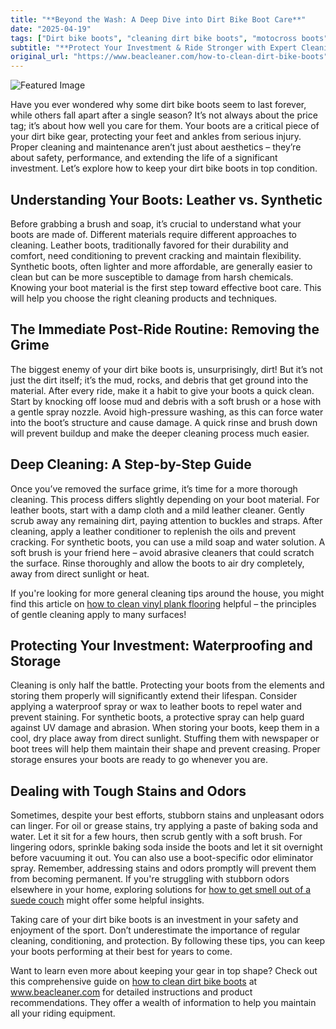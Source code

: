 ```yaml
---
title: "**Beyond the Wash: A Deep Dive into Dirt Bike Boot Care**"
date: "2025-04-19"
tags: ["Dirt bike boots", "cleaning dirt bike boots", "motocross boots", "boot care", "dirt bike gear", "leather boots", "synthetic boots", "boot maintenance"]
subtitle: "**Protect Your Investment & Ride Stronger with Expert Cleaning and Maintenance Tips**"
original_url: "https://www.beacleaner.com/how-to-clean-dirt-bike-boots"
---
```




![Featured Image](https://res.cloudinary.com/dnm0udlvz/image/upload/v1745050846/article_image_63_wvmvg3.jpg)

Have you ever wondered why some dirt bike boots seem to last forever, while others fall apart after a single season? It’s not always about the price tag; it’s about how well you care for them. Your boots are a critical piece of your dirt bike gear, protecting your feet and ankles from serious injury. Proper cleaning and maintenance aren’t just about aesthetics – they’re about safety, performance, and extending the life of a significant investment. Let’s explore how to keep your dirt bike boots in top condition.

## Understanding Your Boots: Leather vs. Synthetic

Before grabbing a brush and soap, it’s crucial to understand what your boots are made of. Different materials require different approaches to cleaning. Leather boots, traditionally favored for their durability and comfort, need conditioning to prevent cracking and maintain flexibility. Synthetic boots, often lighter and more affordable, are generally easier to clean but can be more susceptible to damage from harsh chemicals. Knowing your boot material is the first step toward effective boot care. This will help you choose the right cleaning products and techniques. 

## The Immediate Post-Ride Routine: Removing the Grime

The biggest enemy of your dirt bike boots is, unsurprisingly, dirt! But it’s not just the dirt itself; it’s the mud, rocks, and debris that get ground into the material. After every ride, make it a habit to give your boots a quick clean. Start by knocking off loose mud and debris with a soft brush or a hose with a gentle spray nozzle. Avoid high-pressure washing, as this can force water into the boot’s structure and cause damage. A quick rinse and brush down will prevent buildup and make the deeper cleaning process much easier.

## Deep Cleaning: A Step-by-Step Guide

Once you’ve removed the surface grime, it’s time for a more thorough cleaning. This process differs slightly depending on your boot material. For leather boots, start with a damp cloth and a mild leather cleaner. Gently scrub away any remaining dirt, paying attention to buckles and straps. After cleaning, apply a leather conditioner to replenish the oils and prevent cracking. For synthetic boots, you can use a mild soap and water solution. A soft brush is your friend here – avoid abrasive cleaners that could scratch the surface. Rinse thoroughly and allow the boots to air dry completely, away from direct sunlight or heat. 

If you're looking for more general cleaning tips around the house, you might find this article on [how to clean vinyl plank flooring](https://beacleaner.com/how-to-clean-vinyl-plank-flooring/) helpful – the principles of gentle cleaning apply to many surfaces!

## Protecting Your Investment: Waterproofing and Storage

Cleaning is only half the battle. Protecting your boots from the elements and storing them properly will significantly extend their lifespan. Consider applying a waterproof spray or wax to leather boots to repel water and prevent staining. For synthetic boots, a protective spray can help guard against UV damage and abrasion. When storing your boots, keep them in a cool, dry place away from direct sunlight. Stuffing them with newspaper or boot trees will help them maintain their shape and prevent creasing. Proper storage ensures your boots are ready to go whenever you are.

## Dealing with Tough Stains and Odors

Sometimes, despite your best efforts, stubborn stains and unpleasant odors can linger. For oil or grease stains, try applying a paste of baking soda and water. Let it sit for a few hours, then scrub gently with a soft brush. For lingering odors, sprinkle baking soda inside the boots and let it sit overnight before vacuuming it out. You can also use a boot-specific odor eliminator spray. Remember, addressing stains and odors promptly will prevent them from becoming permanent. If you're struggling with stubborn odors elsewhere in your home, exploring solutions for [how to get smell out of a suede couch](https://beacleaner.com/how-to-get-smell-out-of-a-suede-couch/) might offer some helpful insights.



Taking care of your dirt bike boots is an investment in your safety and enjoyment of the sport. Don’t underestimate the importance of regular cleaning, conditioning, and protection. By following these tips, you can keep your boots performing at their best for years to come. 

Want to learn even more about keeping your gear in top shape? Check out this comprehensive guide on [how to clean dirt bike boots](https://www.beacleaner.com/how-to-clean-dirt-bike-boots) at www.beacleaner.com for detailed instructions and product recommendations. They offer a wealth of information to help you maintain all your riding equipment.